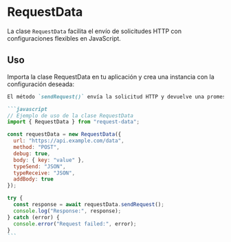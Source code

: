 # RequestData

La clase `RequestData` facilita el envío de solicitudes HTTP con configuraciones flexibles en JavaScript.

## Uso

Importa la clase RequestData en tu aplicación y crea una instancia con la configuración deseada:

````markdown
El método `sendRequest()` envía la solicitud HTTP y devuelve una promesa:

```javascript
// Ejemplo de uso de la clase RequestData
import { RequestData } from "request-data";

const requestData = new RequestData({
  url: "https://api.example.com/data",
  method: "POST",
  debug: true,
  body: { key: "value" },
  typeSend: "JSON",
  typeReceive: "JSON",
  addBody: true
});

try {
  const response = await requestData.sendRequest();
  console.log("Response:", response);
} catch (error) {
  console.error("Request failed:", error);
}
```
````
